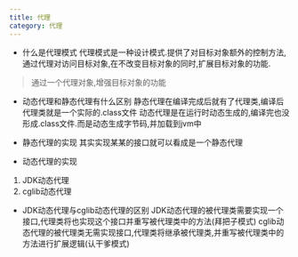 ```yaml
---
title: 代理
category: 代理
---
```


- 什么是代理模式
代理模式是一种设计模式.提供了对目标对象额外的控制方法,通过代理对访问目标对象,在不改变目标对象的同时,扩展目标对象的功能.
> 通过一个代理对象,增强目标对象的功能

- 动态代理和静态代理有什么区别
静态代理在编译完成后就有了代理类,编译后代理类就是一个实际的.class文件
动态代理是在运行时动态生成的,编译完也没形成.class文件.而是动态生成字节码,并加载到jvm中

- 静态代理的实现
其实实现某某的接口就可以看成是一个静态代理

- 动态代理的实现
1. JDK动态代理
2. cglib动态代理

- JDK动态代理与cglib动态代理的区别
JDK动态代理的被代理类需要实现一个接口,代理类将也实现这个接口并重写被代理类中的方法(拜把子模式)
cglib动态代理的被代理类无需实现接口,代理类将继承被代理类,并重写被代理类中的方法进行扩展逻辑(认干爹模式)
